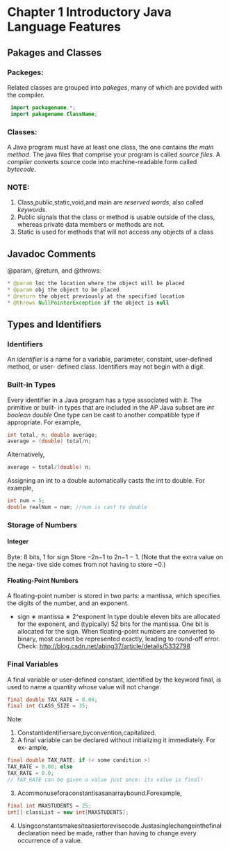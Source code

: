 
# Chapter 1 Introductory Java Language Features
## Pakages and Classes
### Packeges:
Related classes are grouped into *pakeges*, many of which are povided with the compiler.
```Java
 import packagename.*;
 import pakagename.ClassName;
```
### Classes:
A Java program must have at least one class, the one contains *the main method*.
The java files that comprise your program is called *source files*.
A *compiler* converts source code into machine-readable form called *bytecode*.

### NOTE:
1. Class,public,static,void,and main are *reserved words*, also called *keywords*.
2. Public signals that the class or method is usable outside of the class, whereas private data members or methods are not.
3. Static is used for methods that will not access any objects of a class

## Javadoc Comments
@param, @return, and @throws:
```Java
* @param loc the location where the object will be placed
* @param obj the object to be placed
* @return the object previously at the specified location
* @throws NullPointerException if the object is null
```
## Types and Identifiers
### Identifiers
An *identifier* is a name for a variable, parameter, constant, user-defined method, or user- defined class.
Identifiers may not begin with a digit.

### Built-in Types
Every identifier in a Java program has a type associated with it. The primitive or built- in types that are included in the AP Java subset are
*int* *boolean* *double*
One type can be cast to another compatible type if appropriate. For example,
```Java
int total, n; double average;
average = (double) total/n;
```
Alternatively,
```Java
average = total/(double) n;
```
Assigning an int to a double automatically casts the int to double. For example,
```Java
int num = 5;
double realNum = num; //num is cast to double
```
### Storage of Numbers
#### Integer
Byte: 8 bits, 1 for sign
Store −2n−1 to 2n−1 − 1. (Note that the extra value on the nega- tive side comes from not having to store −0.)
#### Floating-Point Numbers
A floating-point number is stored in two parts: a mantissa, which specifies the digits of the number, and an exponent.
* sign ∗ mantissa ∗ 2^exponent
In type double eleven bits are allocated for the exponent, and (typically) 52 bits for the mantissa. One bit is allocated for the sign.
When floating-point numbers are converted to binary, most cannot be represented exactly, leading to round-off error.
Check:  http://blog.csdn.net/abing37/article/details/5332798

### Final Variables
A final variable or user-defined constant, identified by the keyword final, is used to name a quantity whose value will not change.
```Java
final double TAX_RATE = 0.08;
final int CLASS_SIZE = 35;
```
Note:
1. Constantidentifiersare,byconvention,capitalized.
2. A final variable can be declared without initializing it immediately. For ex-
ample,
```Java
final double TAX_RATE; if (< some condition >)
TAX_RATE = 0.08; else
TAX_RATE = 0.0;
// TAX_RATE can be given a value just once: its value is final!
```
3. Acommonuseforaconstantisasanarraybound.Forexample,
```Java
final int MAXSTUDENTS = 25;
int[] classList = new int[MAXSTUDENTS];
```
4. Usingconstantsmakesiteasiertorevisecode.Justasinglechangeinthefinal declaration need be made, rather than having to change every occurrence of a value.






















